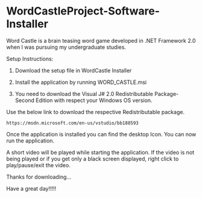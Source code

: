 # WordCastleProject-Software-Installer
Word Castle is a brain teasing word game developed in .NET Framework 2.0 when I was pursuing my undergraduate studies.

Setup Instructions:

1. Download the setup file in WordCastle Installer

2. Install the application by running WORD_CASTLE.msi

3. You need to download the Visual J# 2.0 Redistributable Package-Second Edition with respect your Windows OS version.

Use the below link to download the respective Redistributable package.

	https://msdn.microsoft.com/en-us/vstudio/bb188593

Once the application is installed you can find the desktop Icon. You   	can now run the application.

A short video will be played while starting the application. If the video is not being played or if you get only a black screen displayed, right click to play/pause/exit the video.

Thanks for downloading...

Have a great day!!!!!
